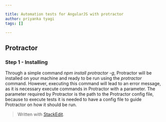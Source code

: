 ```yaml
---

title: Automation tests for AngularJS with protractor
author: priyanka tyagi
tags: []

---
```


## Protractor
### **Step 1 - Installing**

Through a simple command  _npm install protractor -g_, Protractor will be installed on your machine and ready to be run using the  _protractor_  command. However, executing this command will lead to an error message, as it is necessary execute commands in Protractor with a parameter. The parameter required by Protractor is the path to the Protractor config file, because to execute tests it is needed to have a config file to guide Protractor on how it should be run.
> Written with [StackEdit](https://stackedit.io/).
<!--stackedit_data:
eyJoaXN0b3J5IjpbMTI5MDQxNzI4NiwtMTUwMzQ4NjAyOSwtMj
k1MTY1Njk2LC0xNTAzNDg2MDI5LDczMDk5ODExNiw1ODM2MDYx
MzddfQ==
-->